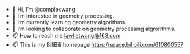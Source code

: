 - 👋 Hi, I’m @complexwang
- 👀 I’m interested in geometry processing.
- 🌱 I’m currently learning geometry algorithms.
- 💞️ I’m looking to collaborate on geometry processing algrorithms.
- 📫 How to reach me lawlietwang@163.com
- 📫 This is my BiliBili homepage https://space.bilibili.com/610800557


<!---
complexwang/complexwang is a ✨ special ✨ repository because its `README.md` (this file) appears on your GitHub profile.
You can click the Preview link to take a look at your changes.
--->
